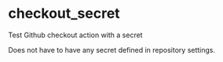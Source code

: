 # checkout_secret
Test Github checkout action with a secret

Does not have to have any secret defined in repository settings.
